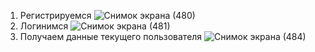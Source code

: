 1. Регистрируемся
![Снимок экрана (480)](https://user-images.githubusercontent.com/114811300/232110305-b78534f3-1d2d-4cca-a99d-c91c5760b469.png)
2. Логинимся 
![Снимок экрана (481)](https://user-images.githubusercontent.com/114811300/232110373-ae1b939e-7226-40f3-bdbc-a84606c67191.png)
3. Получаем данные текущего пользователя
![Снимок экрана (484)](https://user-images.githubusercontent.com/114811300/232110455-2e793dd3-e920-4746-b89e-5618c257b326.png)

